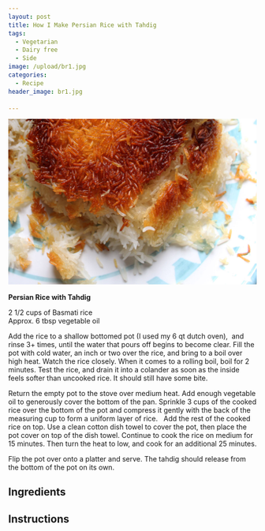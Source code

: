 ```yaml
---
layout: post
title: How I Make Persian Rice with Tahdig
tags:
  - Vegetarian
  - Dairy free
  - Side
image: /upload/br1.jpg
categories:
  - Recipe
header_image: br1.jpg

---
```


![Image of How I Make Persian Rice with Tahdig.](/upload/br1.jpg)

**Persian Rice with Tahdig**  
  
2 1/2 cups of Basmati rice  
Approx. 6 tbsp vegetable oil  
  
Add the rice to a shallow bottomed pot (I used my 6 qt dutch oven),  and rinse 3+ times, until the water that pours off begins to become clear. Fill the pot with cold water, an inch or two over the rice, and bring to a boil over high heat. Watch the rice closely. When it comes to a rolling boil, boil for 2 minutes. Test the rice, and drain it into a colander as soon as the inside feels softer than uncooked rice. It should still have some bite.  
  
Return the empty pot to the stove over medium heat. Add enough vegetable oil to generously cover the bottom of the pan. Sprinkle 3 cups of the cooked rice over the bottom of the pot and compress it gently with the back of the measuring cup to form a uniform layer of rice.   Add the rest of the cooked rice on top. Use a clean cotton dish towel to cover the pot, then place the pot cover on top of the dish towel. Continue to cook the rice on medium for 15 minutes. Then turn the heat to low, and cook for an additional 25 minutes.  
  
Flip the pot over onto a platter and serve. The tahdig should release from the bottom of the pot on its own.

## Ingredients



## Instructions







